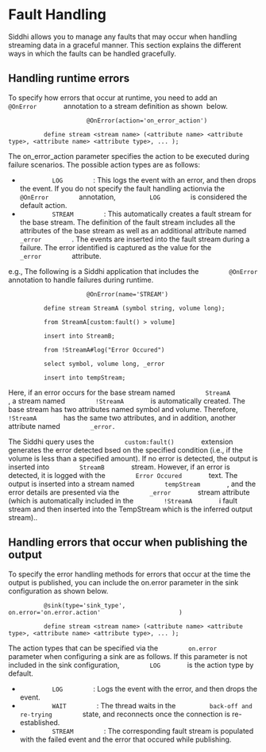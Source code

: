 # Fault Handling

Siddhi allows you to manage any faults that may occur when handling
streaming data in a graceful manner. This section explains the different
ways in which the faults can be handled gracefully.

## Handling runtime errors

To specify how errors that occur at runtime, you need to add an
`         @OnError        ` annotation to a stream definition as shown 
below.

`                       @OnError(action='on_error_action')                     `

`           define stream <stream name> (<attribute name> <attribute type>, <attribute name> <attribute type>, ... );          `

The on\_error\_action parameter specifies the action to be executed
during failure scenarios. The possible action types are as follows:

-   `          LOG         ` : This logs the event with an error, and
    then drops the event. If you do not specify the fault handling
    actionvia the `          @OnError         ` annotation,
    `          LOG         ` is considered the default action.
-   `          STREAM         ` : This automatically creates a fault
    stream for the base stream. The definition of the fault stream
    includes all the attributes of the base stream as well as an
    additional attribute named `          _error         ` . The events
    are inserted into the fault stream during a failure. The error
    identified is captured as the value for the
    `          _error         ` attribute.

e.g., The following is a Siddhi application that includes the
`         @OnError        ` annotation to handle failures during
runtime.

`                       @OnError(name='STREAM')                     `

`           define stream StreamA (symbol string, volume long);          `

  

`           from StreamA[custom:fault() > volume]          `

`           insert into StreamB;          `

`           from !StreamA#log("Error Occured")          `

`           select symbol, volume long, _error          `

`           insert into tempStream;          `

Here, if an error occurs for the base stream named
`         StreamA        ` , a stream named `         !StreamA        `
is automatically created. The base stream has two attributes named
symbol and volume. Therefore, `         !StreamA        ` has the same
two attributes, and in addition, another attribute named
`         _error.        `

The Siddhi query uses the `         custom:fault()        ` extension
generates the error detected bsed on the specified condition (i.e., if
the volume is less than a specified amount). If no error is detected,
the output is inserted into `         StreamB        ` stream. However,
if an error is detected, it is logged with the
`         Error Occured        ` text. The output is inserted into a
stream named `         tempStream        ` , and the error details are
presented via the `         _error        ` stream attribute (which is
automatically included in the `         !StreamA        ` i fault stream
and then inserted into the TempStream which is the inferred output
stream)..

  

## Handling errors that occur when publishing the output

To specify the error handling methods for errors that occur at the time
the output is published, you can include the on.error parameter in the
sink configuration as shown below.

`           @sink(type='sink_type',                       on.error='on.error.action'                      )          `

`           define stream <stream name> (<attribute name> <attribute type>, <attribute name> <attribute type>, ... );          `

The action types that can be specified via the
`         on.error        ` parameter when configuring a sink are as
follows. If this parameter is not included in the sink configuration,
`         LOG        ` is the action type by default.

-   `          LOG         ` : Logs the event with the error, and then
    drops the event.
-   `          WAIT         ` : The thread waits in the
    `          back-off and re-trying         ` state, and reconnects
    once the connection is re-established.
-   `          STREAM         ` : The corresponding fault stream is
    populated with the failed event and the error that occured while
    publishing.
